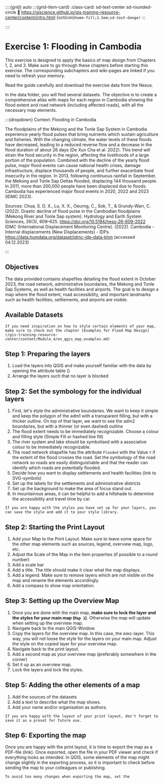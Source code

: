 ::::{grid} auto
:::{grid-item-card}
:class-card: sd-text-center sd-rounded-circle
:link: https://giscience.github.io/gis-training-resource-center/content/intro.html 
{octicon}`home-fill;1.5em;sd-text-danger`
:::

::::

# Exercise 1: Flooding in Cambodia

This exercise is designed to apply the basics of map design from Chapters 1, 2, and 3. Make sure to go through these chapters before starting this exercise. The corresponding subchapters and wiki-pages are linked if you need to refresh your memory.

Read the guide carefully and download the exercise data from the Nexus.

In the data folder, you will find several datasets.  The objective is to create a comprehensive atlas with maps for each region in Cambodia showing the flood extent and road network (including affected roads), with all the necessary map elements. 

:::{dropdown} Context: Flooding in Cambodia  

The floodplains of the Mekong and the Tonle Sap System in Cambodia experience yearly flood pulses that bring nutrients which sustain agriculture and fisheries. With the changing climate, the water levels of these floods have decreased, leading to a reduced reverse flow and a decrease in the flood duration of about 26 days (De Xun Cha et al. 2022). This trend will strain the food security in the region, affecting the livelihoods of a large portion of the population. Combined with the decline of the yearly flood pulse, major flood events can cause national health crises, damage infrastructure, displace thousands of people, and further exacerbate food insecurity in the region.
In 2013, following continuous rainfall in September, the Mekong and Tonle Sap Deltas flooded, displacing 144 thousand people. In 2011, more than 200,000 people have been displaced due to floods. Cambodia has experienced major flood events in 2020, 2022 and 2023 (IDMC 2023). 

Sources: 
Chua, S. D. X., Lu, X. X., Oeurng, C., Sok, T., & Grundy-Warr, C. (2022). Drastic decline of flood pulse in the Cambodian floodplains (Mekong River and Tonle Sap system). Hydrology and Earth System Sciences, 26(3), 609–625. https://doi.org/10.5194/hess-26-609-2022  
IDMC (International Displacement Monitoring Centre). (2022). Cambodia - Internal displacements (New Displacements) - IDPs. https://data.humdata.org/dataset/idmc-idp-data-khm (accessed 04.12.2023)

:::

## Objectives

The data provided contains shapefiles detailing the flood extent in October 2023, the road network, administrative boundaries, the Mekong and Tonle Sap Systems, as well as health facilities and airports. The goal is to design a map where the flood extent, road accessibility, and important landmarks such as health facilities, settlements, and airports are visible.

## Available Datasets


```{Tip}
If you need inspiration on how to style certain elements of your map, make sure to check out the chapter [Examples for Flood Map Design](/gis-training-resource-center/content/Module_4/en_qgis_map_examples.md) 
```

## Step 1: Preparing the layers

1. Load the layers into QGIS and make yourself familiar with the data by opening the attribute table () 
2. Arrange the layers such that no layer is blocked 

## Step 2: Set the symbology for the individual layers

1. First, let's style the administrative boundaries. We want to keep it simple and keep the polygon of the adm1 with a transparent filling, but with a thicker outline. On top of that layer, we want to see the adm2 boundaries, but with a thinner (or even dashed) outline
2. The flood extent needs to be immediately recognizable. Choose a colour and filling style (Simple Fill or hashed line fill)
3. The river system and lake should be symbolised with a associative colour to be immediately recognizable.
4. The road network shapefile has the attribute `Flooded` with the Value `Y` if the extent of the flood crosses the road. Set the symbology of the road network so roads are easily distinguishable and that the reader can identify which roads are potentially flooded.
5. Decide how you want to display settlements and health facilities (link to SVG-symbols)
6. Set up the labels for the settlements and administrative districts
7. Set up the background to make the area of focus stand out.
8. In mountainous areas, it can be helpful to add a hillshade to determine the accessibility and travel time by car. 

```{Tip} Saving the styles
If you are happy with the styles you have set up for your layers, you can save the style and add it to your style library.
```

## Step 2: Starting the Print Layout

1. Add your Map to the Print Layout. Make sure to leave some space for the other map elements such as sources, legend, overview map, logo, etc.
2. Adjust the Scale of the Map in the Item properties (if possible to a round number)
3. Add a scale bar
5. Add a title. The title should make it clear what the map displays.
4. Add a legend. Make sure to remove layers which are not visible on the map and rename the elements accordingly.
5. Add a compass to show map orientation.

## Step 3: Setting up the Overview Map

1. Once you are done with the main map, __make sure to lock the layer and the styles for your main map (`Map 1`)__. Otherwise the map will update when setting up the overview map.
3. Navigate back to the main QGIS-Window.
4. Copy the layers for the overview map. In this case, the `Adm1`-layer. This way, you will not loose the style for the layers on your main map. Adjust the style on the copied layer for your overview map.
5. Navigate back to the print layout.
6. Add a second map as your overview map (preferably somewhere in the corner)
7. Set it up as an overview map.
8. Lock the layers and lock the styles.

## Step 5: Adding the other elements of a map


1. Add the sources of the datasets
2. Add a text to describe what the map shows.
3. Add your name and/or organisation as authors.


```{Tip}
If you are happy with the layout of your print layout, don't forget to save it as a preset for future use.
```

## Step 6: Exporting the map

Once you are happy with the print layout, it is time to export the map as a PDF-file (link). Once exported, open the file in your PDF viewer and check if everything looks as intended. In QGIS, some elements of the map might change slightly in the exporting process, so it is important to check before sending the map to your colleagues or publishing. 

```{Tip}
To avoid too many changes when exporting the map, set the 
```
